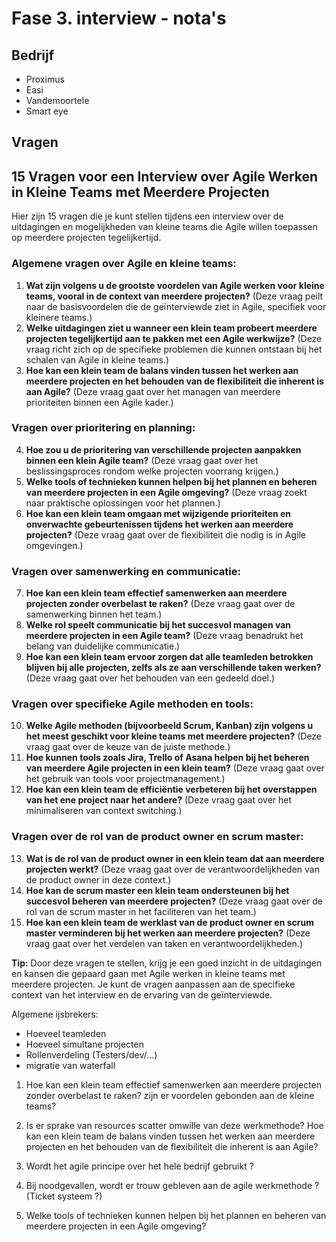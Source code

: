 # Fase 3. interview - nota's

## Bedrijf

- Proximus
- Easi
- Vandemoortele
- Smart eye

## Vragen

## 15 Vragen voor een Interview over Agile Werken in Kleine Teams met Meerdere Projecten

Hier zijn 15 vragen die je kunt stellen tijdens een interview over de uitdagingen en mogelijkheden van kleine teams die Agile willen toepassen op meerdere projecten tegelijkertijd.

### Algemene vragen over Agile en kleine teams:

1. **Wat zijn volgens u de grootste voordelen van Agile werken voor kleine teams, vooral in de context van meerdere projecten?** (Deze vraag peilt naar de basisvoordelen die de geïnterviewde ziet in Agile, specifiek voor kleinere teams.)
2. **Welke uitdagingen ziet u wanneer een klein team probeert meerdere projecten tegelijkertijd aan te pakken met een Agile werkwijze?** (Deze vraag richt zich op de specifieke problemen die kunnen ontstaan bij het schalen van Agile in kleine teams.)
3. **Hoe kan een klein team de balans vinden tussen het werken aan meerdere projecten en het behouden van de flexibiliteit die inherent is aan Agile?** (Deze vraag gaat over het managen van meerdere prioriteiten binnen een Agile kader.)

### Vragen over prioritering en planning:

4. **Hoe zou u de prioritering van verschillende projecten aanpakken binnen een klein Agile team?** (Deze vraag gaat over het beslissingsproces rondom welke projecten voorrang krijgen.)
5. **Welke tools of technieken kunnen helpen bij het plannen en beheren van meerdere projecten in een Agile omgeving?** (Deze vraag zoekt naar praktische oplossingen voor het plannen.)
6. **Hoe kan een klein team omgaan met wijzigende prioriteiten en onverwachte gebeurtenissen tijdens het werken aan meerdere projecten?** (Deze vraag gaat over de flexibiliteit die nodig is in Agile omgevingen.)

### Vragen over samenwerking en communicatie:

7. **Hoe kan een klein team effectief samenwerken aan meerdere projecten zonder overbelast te raken?** (Deze vraag gaat over de samenwerking binnen het team.)
8. **Welke rol speelt communicatie bij het succesvol managen van meerdere projecten in een Agile team?** (Deze vraag benadrukt het belang van duidelijke communicatie.)
9. **Hoe kan een klein team ervoor zorgen dat alle teamleden betrokken blijven bij alle projecten, zelfs als ze aan verschillende taken werken?** (Deze vraag gaat over het behouden van een gedeeld doel.)

### Vragen over specifieke Agile methoden en tools:

10. **Welke Agile methoden (bijvoorbeeld Scrum, Kanban) zijn volgens u het meest geschikt voor kleine teams met meerdere projecten?** (Deze vraag gaat over de keuze van de juiste methode.)
11. **Hoe kunnen tools zoals Jira, Trello of Asana helpen bij het beheren van meerdere Agile projecten in een klein team?** (Deze vraag gaat over het gebruik van tools voor projectmanagement.)
12. **Hoe kan een klein team de efficiëntie verbeteren bij het overstappen van het ene project naar het andere?** (Deze vraag gaat over het minimaliseren van context switching.)

### Vragen over de rol van de product owner en scrum master:

13. **Wat is de rol van de product owner in een klein team dat aan meerdere projecten werkt?** (Deze vraag gaat over de verantwoordelijkheden van de product owner in deze context.)
14. **Hoe kan de scrum master een klein team ondersteunen bij het succesvol beheren van meerdere projecten?** (Deze vraag gaat over de rol van de scrum master in het faciliteren van het team.)
15. **Hoe kan een klein team de werklast van de product owner en scrum master verminderen bij het werken aan meerdere projecten?** (Deze vraag gaat over het verdelen van taken en verantwoordelijkheden.)

**Tip:** Door deze vragen te stellen, krijg je een goed inzicht in de uitdagingen en kansen die gepaard gaan met Agile werken in kleine teams met meerdere projecten. Je kunt de vragen aanpassen aan de specifieke context van het interview en de ervaring van de geïnterviewde.


Algemene ijsbrekers:

- Hoeveel teamleden
- Hoeveel simultane projecten
- Rollenverdeling (Testers/dev/...)
- migratie van waterfall

1. Hoe kan een klein team effectief samenwerken aan meerdere projecten zonder overbelast te raken?
zijn er voordelen gebonden aan de kleine teams?

2. Is er sprake van resources scatter omwille van deze werkmethode?
Hoe kan een klein team de balans vinden tussen het werken aan meerdere projecten en het behouden van de flexibiliteit die inherent is aan Agile?

3. Wordt het agile principe over het hele bedrijf gebruikt ?

4. Bij noodgevallen, wordt er trouw gebleven aan de agile werkmethode ? (Ticket systeem ?)

5. Welke tools of technieken kunnen helpen bij het plannen en beheren van meerdere projecten in een Agile omgeving?